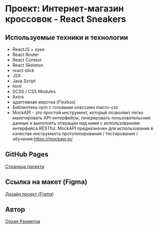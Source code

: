 # Проект: Интернет-магазин кроссовок - React Sneakers

## Используемые техники и технологии
- ReactJS  + хуки
- React Router
- React Context
- React Skeleton
- react-slick
- JSX
- Java Script
- html
- SCSS / CSS Modules
- Axios
- адаптивная верстка (Flexbox)
- Библиотека npm с готовыми классами macro-css
- MockAPI - это простой инструмент, который позволяет легко макетировать API-интерфейсы, генерировать пользовательские данные и выполнять операции над ними с использованием интерфейса RESTful. MockAPI предназначен для использования в качестве инструмента прототипирования / тестирования / обучения.<a href="https://mockapi.io/">https://mockapi.io/</a>

## GitHub Pages
<a href="https://orkhanrakhmetov.github.io/sneakers-react/">Страница проекта</a>

## Ссылка на макет (Figma)
<a href="https://www.figma.com/file/fw0toTyXMwM1y4WIe0YFrJ/React-Projects?node-id=0%3A1">Дизайн проект (Figma)</a>

## Автор
<a href="https://github.com/OrkhanRakhmetov">Орхан Рахметов</a>

